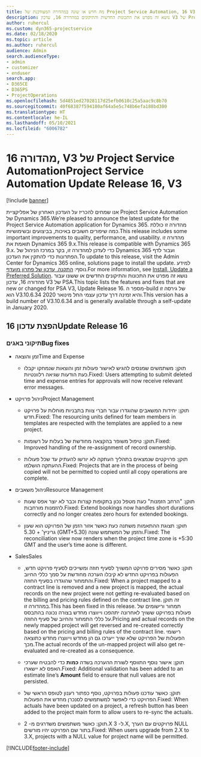 ```yaml
---
title: מה חדש או שונה במהדורה המעודכנת של Project Service Automation, 16 V3
description: נושא זה מפרט את התכונות החדשות והתיקונים במהדורה 16, עדכון V3 של Project Service Automation.
author: ruhercul
ms.custom: dyn365-projectservice
ms.date: 02/18/2020
ms.topic: article
ms.author: ruhercul
audience: Admin
search.audienceType:
- admin
- customizer
- enduser
search.app:
- D365CE
- D365PS
- ProjectOperations
ms.openlocfilehash: 5d4851ed27028117d25efb0610c25a5aac9c8b70
ms.sourcegitcommit: 40f68387f594180af64a5e5c748b6efa188bd300
ms.translationtype: HT
ms.contentlocale: he-IL
ms.lasthandoff: 05/10/2021
ms.locfileid: "6006782"
---
```

# <a name="project-service-automation-update-release-16-v3"></a><span data-ttu-id="61f43-103">מהדורה 16, V3 של Project Service Automation</span><span class="sxs-lookup"><span data-stu-id="61f43-103">Project Service Automation Update Release 16, V3</span></span>

[!include [banner](../includes/psa-now-project-operations.md)]

<span data-ttu-id="61f43-104">אנו שמחים להכריז על העדכון האחרון של אפליקציית Project Service Automation של Dynamics 365.</span><span class="sxs-lookup"><span data-stu-id="61f43-104">We’re pleased to announce the latest update for the Project Service Automation application for Dynamics 365.</span></span> <span data-ttu-id="61f43-105">מהדורה זו כוללת כמה שיפורים חשובים באיכות, בביצועים ובשימושיות.</span><span class="sxs-lookup"><span data-stu-id="61f43-105">This release includes some important improvements to quality, performance, and usability.</span></span>  <span data-ttu-id="61f43-106">מהדורה זו תואמת את Dynamics 365 9.x.</span><span class="sxs-lookup"><span data-stu-id="61f43-106">This release is compatible with Dynamics 365 9.x.</span></span> <span data-ttu-id="61f43-107">כדי לעדכן למהדורה זו, בקר במרכז הניהול של Dynamics 365 ועבור לדף הפתרונות כדי להתקין את העדכון.</span><span class="sxs-lookup"><span data-stu-id="61f43-107">To update to this release, visit the Admin Center for Dynamics 365 online, solutions page to install the update.</span></span> <span data-ttu-id="61f43-108">למידע נוסף: [התקנה, עדכון של פתרון מועדף](/dynamics365/project-service/upgrade-psa-home-page).</span><span class="sxs-lookup"><span data-stu-id="61f43-108">For more information, see [Install, Update a Preferred Solution](/dynamics365/project-service/upgrade-psa-home-page).</span></span>
<span data-ttu-id="61f43-109">נושא זה מפרט את התכונות והתיקונים החדשים או ששונו עבור מהדורה 16, עדכון V3 של PSA.</span><span class="sxs-lookup"><span data-stu-id="61f43-109">This topic lists the features and fixes that are new or changed for PSA V3, Update Release 16.</span></span> <span data-ttu-id="61f43-110">מספר ה-build של גירסה זו הוא V3.10.6.34 והיא זמינה דרך עדכון עצמי החל מינואר 2020.</span><span class="sxs-lookup"><span data-stu-id="61f43-110">This version has a build number of V3.10.6.34 and is generally available through a self-update in January 2020.</span></span>


## <a name="update-release-16"></a><span data-ttu-id="61f43-111">הפצת עדכון 16</span><span class="sxs-lookup"><span data-stu-id="61f43-111">Update Release 16</span></span>

### <a name="bug-fixes"></a><span data-ttu-id="61f43-112">תיקוני באגים</span><span class="sxs-lookup"><span data-stu-id="61f43-112">Bug fixes</span></span>

-   <span data-ttu-id="61f43-113">זמן והוצאה</span><span class="sxs-lookup"><span data-stu-id="61f43-113">Time and Expense</span></span>

    -   <span data-ttu-id="61f43-114">תוקן: משתמשים שמנסים להגיש לאישור פעולות זמן והוצאות שנמחקו יקבלו כעת הודעות שגיאה רלוונטיות.</span><span class="sxs-lookup"><span data-stu-id="61f43-114">Fixed: Users attempting to submit deleted time and expense entries for approvals will now receive relevant error messages.</span></span>

-   <span data-ttu-id="61f43-115">ניהול פרויקט</span><span class="sxs-lookup"><span data-stu-id="61f43-115">Project Management</span></span>

    -   <span data-ttu-id="61f43-116">תוקן: יחידות המשאבים שהוגדרו עבור חברי צוות בתבניות מוחלות על פרויקט חדש.</span><span class="sxs-lookup"><span data-stu-id="61f43-116">Fixed: The resourcing units defined for team members in templates are respected with the templates are applied to a new project.</span></span>

    -   <span data-ttu-id="61f43-117">תוקן: טיפול משופר בהקצאה מחודשת של בעלות על רשומות.</span><span class="sxs-lookup"><span data-stu-id="61f43-117">Fixed: Improved handling of the re-assignment of record ownership.</span></span>

    -   <span data-ttu-id="61f43-118">תוקן: פרויקטים שנמצאים בתהליך העתקה לא יורשו להעתיק עד שכל פעולות ההעתקה הושלמו.</span><span class="sxs-lookup"><span data-stu-id="61f43-118">Fixed: Projects that are in the process of being copied will not be permitted to copied until all copy operations are complete.</span></span>

-   <span data-ttu-id="61f43-119">ניהול משאבים</span><span class="sxs-lookup"><span data-stu-id="61f43-119">Resource Management</span></span>

    -   <span data-ttu-id="61f43-120">תוקן: "הרחב הזמנות" כעת מטפל נכון בתקופות קצרות וכבר לא יוצר אפס שעות להזמנות מורחבות.</span><span class="sxs-lookup"><span data-stu-id="61f43-120">Fixed: Extend bookings now handles short durations correctly and no longer creates zero hours for extended bookings.</span></span>

    -   <span data-ttu-id="61f43-121">תוקן: תצוגת ההתאמות משתנה כעת כאשר אזור הזמן של הפרויקט הוא שעון גריניץ' + 5.30 (GMT+5.30) והזמן של המשתמש שונה.</span><span class="sxs-lookup"><span data-stu-id="61f43-121">Fixed: The reconciliation view now renders when the project time zone is +5:30 GMT and the user’s time aone is different.</span></span>

-   <span data-ttu-id="61f43-122">Sales</span><span class="sxs-lookup"><span data-stu-id="61f43-122">Sales</span></span>

    -   <span data-ttu-id="61f43-123">תוקן: כאשר מסירים פרויקט המשויך לסעיף חוזה ומשייכים לסעיף פרויקט חדש, הפעולות בפרויקט החדש לא קיבלו הערכה מחודשת על סמך כללי החיוב והתמחור שהוגדרו בסעיף החוזה.</span><span class="sxs-lookup"><span data-stu-id="61f43-123">Fixed: When a project mapped to a contract line is removed and a new project is mapped, the actual records on the new project were not getting re-evaluated based on the billing and pricing rules defined on the contract line.</span></span> <span data-ttu-id="61f43-124">זה תוקן במהדורה זו.</span><span class="sxs-lookup"><span data-stu-id="61f43-124">This has been fixed in this release.</span></span> <span data-ttu-id="61f43-125">תמחור ורישומים של פעולות בפרויקט ששויך לאחרונה יתהפכו וייווצרו מחדש בצורה נכונה בהתבסס על כללי התמחור והחיוב של סעיף החוזה.</span><span class="sxs-lookup"><span data-stu-id="61f43-125">Pricing and actual records on the newly mapped project will get reversed and re-created correctly based on the pricing and billing rules of the contract line.</span></span> <span data-ttu-id="61f43-126">רישומי הפעולות של הפרויקט שלא שויך ייערכו גם הן מחדש וייווצרו מחדש כתוצאה מכך.</span><span class="sxs-lookup"><span data-stu-id="61f43-126">The actual records of the un-mapped project will also get re-evaluated and re-created as a consequence.</span></span>

    -   <span data-ttu-id="61f43-127">תוקן: אישור נוסף התווסף לשורת ההערכה בשדה **כמות** כדי להבטיח שערכי האפס לא יישארו.</span><span class="sxs-lookup"><span data-stu-id="61f43-127">Fixed: Additional validation has been added to an estimate line’s **Amount** field to ensure that null values are not persisted.</span></span>

    -   <span data-ttu-id="61f43-128">תוקן: כאשר עודכנו פעולות בפרויקט, נוסף כפתור רענון לטופס הראשי של הפרויקט כדי לאפשר למשתמשים לסנכרן מחדש את הפעולות.</span><span class="sxs-lookup"><span data-stu-id="61f43-128">Fixed: When actuals have been updated on a project, a refresh button has been added to the project main form to allow users to re-sync the actuals.</span></span>

    -   <span data-ttu-id="61f43-129">תוקן: כאשר משתמשים משדרגים מ- 2.X ל- 3.X, פרויקטים עם הערך NULL בתור שם הפרויקט יהיו מורשים.</span><span class="sxs-lookup"><span data-stu-id="61f43-129">Fixed: When users upgrade from 2.X to 3.X, projects with a NULL value for project name will be permitted.</span></span>



[!INCLUDE[footer-include](../includes/footer-banner.md)]